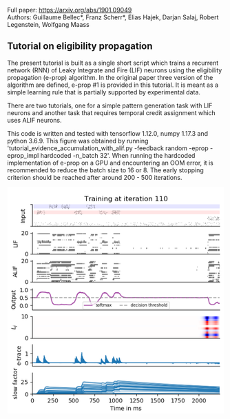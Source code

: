 Full paper: https://arxiv.org/abs/1901.09049  
Authors: Guillaume Bellec\*, Franz Scherr\*, Elias Hajek, Darjan Salaj, Robert Legenstein, Wolfgang Maass

## Tutorial on eligibility propagation

The present tutorial is built as a single short script which trains a recurrent network (RNN) of Leaky Integrate and Fire (LIF) neurons
using the eligibility propagation (e-prop) algorithm. In the original paper three version of the algorithm are defined, e-prop #1 is provided in this tutorial.
It is meant as a simple learning rule that is partially supported by experimental data. 

There are two tutorials, one for a simple pattern generation task with LIF neurons and another task that requires temporal credit assignment which uses ALIF neurons. 

This code is written and tested with tensorflow 1.12.0, numpy 1.17.3 and python 3.6.9.
This figure was obtained by running 'tutorial_evidence_accumulation_with_alif.py -feedback random -eprop -eprop_impl hardcoded -n_batch 32'. When running the hardcoded implementation of e-prop on a GPU and encountering an OOM error, it is recommended to reduce the batch size to 16 or 8. The early stopping criterion should be reached after around 200 - 500 iterations. 

<img src="./figures/evidence_acc_training.png"
     alt="Raster plot"
     style="width: 200;" />
